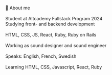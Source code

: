 👋  About me
<br><br>
Student at Altcademy Fullstack Program 2024 
<br>
Studying front- and backend development
<br>
<br>
HTML, CSS, JS, React, Ruby, Ruby on Rails  
<br>
Working as sound designer and sound engineer
<br>
<br>
Speaks: English, French, Swedish
<br><br>
Learning HTML, CSS, Javascript, React, Ruby






